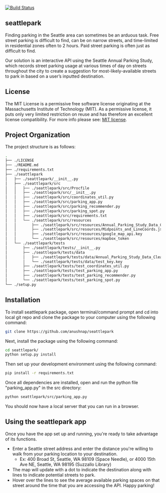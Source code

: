 [![Build Status](https://travis-ci.org/anushnap/seattlepark.svg?branch=main)](https://travis-ci.org/anushnap/seattlepark)
## seattlepark

Finding parking in the Seattle area can sometimes be an arduous task.  Free street parking is difficult to find, can be on narrow streets, and time-limited in residential zones often to 2 hours. Paid street parking is often just as difficult to find.

Our solution is an interactive API using the Seattle Annual Parking Study, which records street parking usage at various times of day on streets throughout the city to create a suggestion for most-likely-available streets to park in based on a user’s inputted destination.

## License

The MIT License is a permissive free software license originating at the Massachusetts Institute of Technology (MIT). As a permissive license, it puts only very limited restriction on reuse and has therefore an excellent license compatibility. For more info please see: [MIT license](https://snyk.io/learn/what-is-mit-license/).

## Project Organization

The project structure is as follows:
```bash
.
├── ./LICENSE
├── ./README.md
├── ./requirements.txt
├── ./seattlepark
│   ├── ./seattlepark/__init__.py
│   ├── ./seattlepark/src
│   │   ├── ./seattlepark/src/Procfile
│   │   ├── ./seattlepark/src/__init__.py
│   │   ├── ./seattlepark/src/coordinates_util.py
│   │   ├── ./seattlepark/src/parking_app.py
│   │   ├── ./seattlepark/src/parking_recommender.py
│   │   ├── ./seattlepark/src/parking_spot.py
│   │   ├── ./seattlepark/src/requirements.txt
│   │   └── ./seattlepark/src/resources
│   │       ├── ./seattlepark/src/resources/Annual_Parking_Study_Data_Cleaned2.csv
│   │       ├── ./seattlepark/src/resources/Midpoints_and_LineCoords.json
│   │       ├── ./seattlepark/src/resources/google_map_api.key
│   │       └── ./seattlepark/src/resources/mapbox_token
│   └── ./seattlepark/tests
│       ├── ./seattlepark/tests/__init__.py
│       ├── ./seattlepark/tests/data
│       │   ├── ./seattlepark/tests/data/Annual_Parking_Study_Data_Cleaned2.csv
│       │   └── ./seattlepark/tests/data/test_key.key
│       ├── ./seattlepark/tests/test_coordinates_util.py
│       ├── ./seattlepark/tests/test_parking_app.py
│       ├── ./seattlepark/tests/test_parking_recommender.py
│       └── ./seattlepark/tests/test_parking_spot.py
└── ./setup.py
```
## Installation

To install seattlepark package, open terminal/command prompt and cd into local git repo and clone the package to your computer using the following command:

```bash
git clone https://github.com/anushnap/seattlepark
```

Next, install the package using the following command:

```bash
cd seattlepark/
python setup.py install
```

Then set up your development environment using the following command:

```bash
pip install -r requirements.txt
```

Once all dependencies are installed, open and run the python file "parking_app.py" in the src directory:

```bash
python seattlepark/src/parking_app.py
```

You should now have a local server that you can run in a browser.

## Using the seattlepark app

Once you have the app set up and running, you're ready to take advantage of its functions. 

- Enter a Seattle street address and enter the distance you're willing to walk from your parking location to your destination.
    - Ex: 400 Broad St, Seattle, WA 98109 (Space Needle), or 4000 15th Ave NE, Seattle, WA 98195 (Suzzallo Library)
- The map will update with a dot to indicate the destination along with lines to indicate potential streets to park.
- Hover over the lines to see the average available parking spaces on that street around the time that you are accessing the API. Happy parking!
